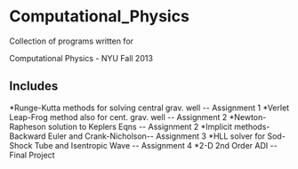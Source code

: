 Computational_Physics
=====================

Collection of programs written for 

Computational Physics - NYU Fall 2013

Includes
--------
*Runge-Kutta methods for solving central grav. well -- Assignment 1
*Verlet Leap-Frog method also for cent. grav. well  -- Assignment 2
*Newton-Rapheson solution to Keplers Eqns           -- Assignment 2
*Implicit methods-Backward Euler and Crank-Nicholson-- Assignment 3
*HLL solver for Sod-Shock Tube and Isentropic Wave  -- Assignment 4
*2-D 2nd Order ADI                                  -- Final Project
